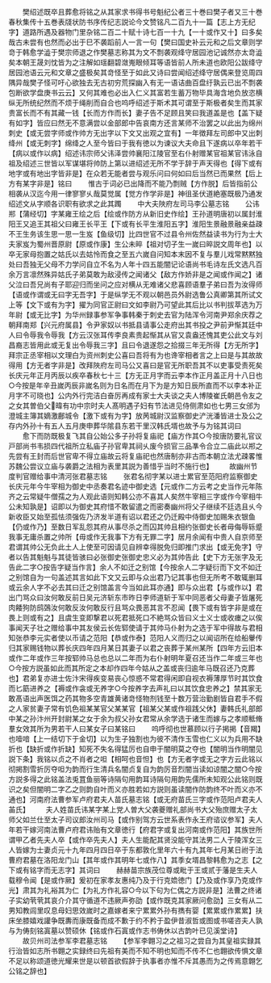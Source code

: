 <!-- { "loadSidebar": true } -->
　　樊绍述既卒且葬愈将铭之从其家求书得书号魁纪公者三十巻曰樊子者又三十巻春秋集传十五巻表牋状防书序传纪志説论今文赞铭凡二百九十一篇【志上方无纪字】道路所遇及器物门里杂铭二百二十赋十诗七百一十九【一十或作又十】曰多矣哉古未尝有也然而必出于巳不袭蹈前人一言一句【樊曰国史补云元和之后文章则学竒于韩愈学澁于樊宗师退之作樊墓志称其为文不剽袭观绛守居园池记诚然亦太竒澁矣本朝王晟刘忱皆为之注解如瑶翻碧潋嵬眼倾耳等语皆前人所未道也欧阳公跋绛守居园池语云元和文章之盛极矣其竒怪至于如此又诗曰尝闻绍述绛守居偶来登览周四隅异哉樊子怪可吁心欲独去无古初穷荒探幽入有无一语诘曲百盘纡孰云已出不剽袭包断欲学盘庚书云云】又何其难也必出入仁义其富若生蓄万物毕具海含地负放恣横纵无所统纪然而不烦于绳削而自合也呜呼绍述于斯术其可谓至于斯极者矣生而其家贵富长而不有其藏一钱【长而方作而长】妻子告不足顾且笑曰我道盖是也【盖下疑有如字】皆应曰然无不意满尝以金部郎中告哀南方还言某师不治罢之以此出为绵州刺史【或无尝字师或作帅方无出字以下文又出观之宜有】一年徴拜左司郎中又出刺绛州【或无刺字】绵绛之人至今皆曰于我有徳以为谏议大夫命且下遂病以卒年若干【病以或作以病】绍述讳宗师父讳泽尝帅襄阳江陵官至右仆射赠某官祖某官讳泳自祖及绍述三世皆以军谋堪将帅防上第以进绍述无所不学于辞于声天得也【得下或有地字或有地出字皆非是】在众若无能者尝与观乐问曰何如曰后当然已而果然【后上方有某字非是】铭曰
　　惟古于词必已出降而不能乃剽贼【方作脱】后皆指前公相袭从汉迄今用一律寥寥乆哉莫觉属【觉方作学非是】神徂圣伏道絶塞既极乃通发绍述文从字顺各识职有欲求之此其躅
　　中大夫陜府左司马李公墓志铭
　　公讳郱【蒲经切】字某雍王绘之后【绘或作防方从新旧史作绘】王孙道明唐初以属封淮阳王又追王其祖父曰雍王长平王【下或有长平生淮阳五字】淮阳生景融景融亲益疎不王生务该生思一思一生岌【鱼级切】比四世官不过县令州佐然益读书为行为士大夫家岌为蜀州晋原尉【原或作康】生公未晬【祖对切子生一嵗曰晬説文周年也】以卒无家母抱置之姑氏以去姑怜而食之至五六嵗自问知本末因不复与羣儿戏常黙黙独处曰吾独无父母不力学问自立不名为人年十四五能闇记论语尚书毛诗左氏文选凡百余万言凛然殊异姑氏子弟莫敢为敌浸传之闻诸父【敌方作娇非是之闻或作闻之】诸父泣曰吾兄尚有子耶迎归而坐问之应对横从无难诸父悲喜顾语羣子弟曰吾为汝得师【语或作谓或无曰字无吾字】于是纵学无不观以朝邑员外尉选鲁公真卿第其所试文上等【文下或有为字】擢为同官正尉曰文如李尉乃可望此其后比以书判拔萃选为万年尉【或无比字】为华州録事参军争事韩秦于刺史去官为陆浑令河南尹郑余庆荐之朝拜南郑【兴元府属县】令尹家奴以书抵县请事公走府出其书投之尹前尹惭其廷中人曰令辱我令辱我【方云汉张耳传李良素贵起惭其从官又袁盎还愧其吏公此文与刘昌裔志皆用此或无复出令辱我三字】且曰令退遂怨之拾掇三年无所得【方无所字】拜宗正丞宰相以文理白为资州刺史公喜曰吾将有为也谗宰相者言之上曰是与其故故得用【方无者字非是】改拜陜府左司马公又喜曰是官无所职吾其不以吏事受责死矣长庆元年正月丙辰以疾卒春秋七十三【方无正月字而云李本作正月盖正月十八日也○今按是年辛丑嵗丙辰非嵗名则为日名而在月下为是方知日辰所直而不以李本补正月字不可晓也】公内外行完洁白奋厉再成有家士大夫谈之夫人博陵崔氏朝邑令友之之女其曽伯父暐有功中宗时夫人髙明遇子妇有节法进见侍侧肃如也七男三女邠为澄城主簿其嫡激鄜城令【激下或有为字】放苪城尉汉监察御史浐洸潘皆进士及公之存内外孙十有五人五月庚申葬华隂县东若干里汉韩氏壻也故予与为铭其词曰
　　愈下而防既极复飞其自公始公多子孙将复庙祀【庙方作其○今按唐防要礼官议戸部尚书韦损四代祖所立私庙子孙官卑其祠乆废今损官三品凖令合立二庙此以郱之先尝有王封而后世官卑不得立庙故云将复庙祀也然唐制亦非古而本朝立法尤疎畧惟苏魏公尝议立庙与袭爵之法相为表里其説为善惜乎当时不施行也】
　　故幽州节度判官赠给事中清河张君墓志铭
　　张君名彻字某以进士累官至范阳府监察御史长庆元年今牛宰相为御史中丞奏君名迹中御史选【元或作二方云考之史当作元年陈齐之云常疑牛僧孺之为人观此语则知韩公亦不喜其人矣然牛宰相三字或作今宰相牛公未知孰是】诏即以为御史其府惜不敢留遣之而密奏幽州将父子继续不廷选且乆今新收臣又始至孤怯须强佐乃济发半道有诏以君还之仍迁殿中侍御史加赐朱衣银鱼【仍或作乃】至数日军乱怨其府从事尽杀之而囚其帅且相约张御史长者毋侮辱轹蹙我事无庸杀置之帅所【毋或作无我事下方有无罪二字】居月余闻有中贵人自京师至君谓其帅公无负此土人上使至可因请见自辨幸得脱免归即推门求出【或无免字】守者以告其魁魁与其徒皆骇曰必张御史张御史忠义必为其帅告此【史下方无张字及无告此二字○按告字疑当作言】余人不如迁之别馆【今按余人二字疑衍而下文不如迁之别馆自为一句盖述其言如此下文又云即与众出君乃记其事也但无所考不敢辄删耳或云余人字不必去其曰迁之别馆盖言今当如此耳亦通】即与众出君【与或作以】君出门骂众曰汝何敢反前日吴元济斩东市昨日李师道斩于军中同恶者父母妻子皆屠死肉餧狗防鸱鵶汝何敢反汝何敢反行且骂众畏恶其言不忍闻【畏下或有皆字非是或在畏上则或有之】且虞生变即撃君以死君抵死口不絶骂众皆曰义士义士或收瘗之以俟事闻天子壮之赠给事中其友侯云长佐郓使请于其帅马仆射为之选于军中得故与君相知张恭李元实者使以币请之范阳【恭或作泰】范阳人义而归之以闻诏所在给船轝传归其家赐钱物以葬长庆四年四月某日其妻子以君之丧葬于某州某所【四年方云旧本或作二年或作三年按郓帅马总也总以二年而为右仆射明年夏召还当作二年或三年也○今按方説虽如此而其所定之本却作四年今姑从之盖或丧归逾年马既召还乃克葬也】君弟复亦进士佐汴宋得疾变易丧心惊惑不常君得闲即自视衣褥薄厚节时其饮食而匕筯进养之【褥或作衾或无养字○今按养字去声礼曰以其饮食忠养之】禁其家无敢髙语出声医饵之药其物多空青雄黄诸竒怪物剂钱至十数万营治勤剧皆自君手不假之人家贫妻子常有饥色祖某某官父某某官【祖某父某或作祖践父休】妻韩氏礼部郎中某之孙汴州开封尉某之女于余为叔父孙女君常从余学选于诸生而嫁与之孝顺秪脩羣女效其所为男若干人曰某女子曰某铭曰
　　呜呼彻也世慕顾以行子掲掲【音羯】也噎喑【上一结切下于金切】以为生子独割也为彼不清作玉雪也仁义以为兵用不缺折也【缺折或作折缺】知死不失名得猛厉也自申于闇明莫之夺也【闇明当作明闇见説下条】我铭以贞之不肖者之呾【相呵也音怛】也【方无者字或无之字方云此铭以彻掲割雪折厉夺呾为韵而行生清兵名闇贞复自为韵厉音烈闇当读如谅闇之闇○今按方説多得之此铭盖法兎罝鱼丽等诗隔句用韵耳诗隔句用韵先儒所未知观公此铭则既识之矣但闇明二字乙之则韵自叶而义亦胜若如方説则虽读闇作防韵终不叶而义亦不通也】河南府法曹参军卢府君夫人苗氏墓志铭【或无府苗氏三字或作范阳卢君夫人苖氏】
　　夫人姓苗氏讳某字某上党人曽大父袭夔赠礼部尚书大父殆庶赠太子太师父如兰仕至太子司议郎汝州司马【或作别驾方云世系表作永王府谘议参军】夫人年若干嫁河南法曹卢府君讳贻有文章徳行【府君字或复出河南或作范阳】其族世所谓甲乙者先夫人卒【或作卒先夫人】夫人生能配其贤没能守其法男二人于陵浑女三人皆嫁为士妻贞元十九年四月四日卒于东都敦化里年六十有九其年七月某日祔于法曹府君墓在洛阳龙门山【其年或作其明年七或作八】其季女壻昌黎韩愈为之志【之下或有铭字而无志字】其词曰
　　赫赫苗宗族茂位尊或毗于王或贰于藩是生夫人载穆令闻【是或作厥】爰初在家孝友惠纯乃及于行克嫓徳门【乃及或作享乃克或作光】肃其为礼裕其为仁【为礼方作礼容○今以下句为仁偶之方説非是】法曹之终诸子实幼茕茕其哀介介其守循道不违厥声弥劭【或作既克其家厥问愈劭】三女有从二男知教闾里叹息母妇思效嵗时之嘉嫁者来宁累累外孙有擕有婴【累累或作累累】扶床坐膝嬉戏讙争既夀而康既备而成不歉于约不矜于盈伊昔淑哲或图或书嗟咨夫人孰与为俦刻铭寘墓以赞硕休【铭或作石寘或作志书俦休以古韵叶已见溪堂诗】
　　故贝州司法参军李君墓志铭
　　【参军李翺习之之祖习之尝自为其皇祖实録其行治皆如志所书翺之实録终曰先祖有美而不知不明也知而不传不仁也翺欲传惧文章不足以称颂道徳光耀来世是以顿首欲假辞于执事者亦惟不斥其愚而为之传焉意翺乞公铭之辞也】

